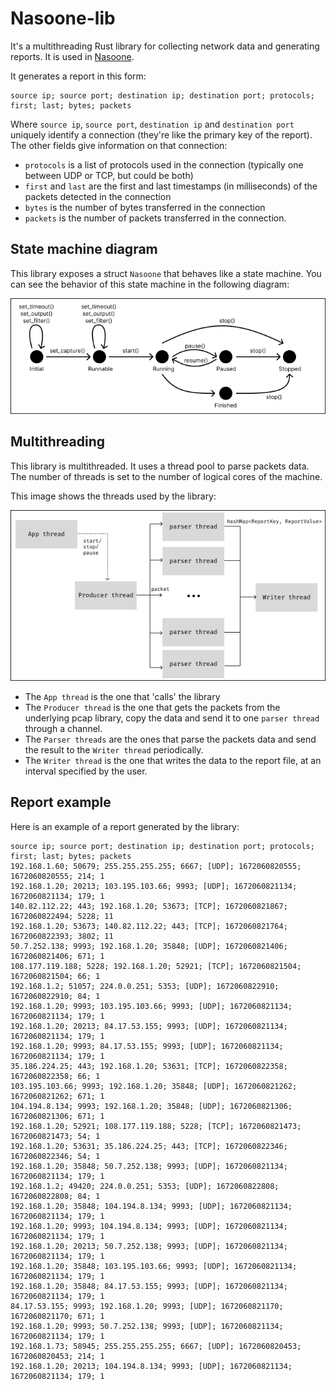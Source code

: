 # Nasoone-lib

It's a multithreading Rust library for collecting network data and generating reports. It is used in [Nasoone](https://github.com/davideaimar/nasoone).

It generates a report in this form:

```text
source ip; source port; destination ip; destination port; protocols; first; last; bytes; packets
```

Where `source ip`, `source port`, `destination ip` and `destination port` uniquely identify a connection (they're like the primary key of the report).
The other fields give information on that connection:
 - `protocols` is a list of protocols used in the connection (typically one between UDP or TCP, but could be both)
 - `first` and `last` are the first and last timestamps (in milliseconds) of the packets detected in the connection
 - `bytes` is the number of bytes transferred in the connection
 - `packets` is the number of packets transferred in the connection. 

## State machine diagram

This library exposes a struct `Nasoone` that behaves like a state machine. You can see the behavior of this state machine in the following diagram:

![State machine diagram](./img/state_machine_schema.jpg)

## Multithreading

This library is multithreaded. It uses a thread pool to parse packets data. The number of threads is set to the number of logical cores of the machine.

This image shows the threads used by the library:

![Threads](./img/multi_threading_schema.jpg)
 
 - The `App thread` is the one that 'calls' the library
 - The `Producer thread` is the one that gets the packets from the underlying pcap library, copy the data and send it to one `parser thread` through a channel.
 - The `Parser threads` are the ones that parse the packets data and send the result to the `Writer thread` periodically.
 - The `Writer thread` is the one that writes the data to the report file, at an interval specified by the user.

## Report example

Here is an example of a report generated by the library:

```text
source ip; source port; destination ip; destination port; protocols; first; last; bytes; packets
192.168.1.60; 50679; 255.255.255.255; 6667; [UDP]; 1672060820555; 1672060820555; 214; 1
192.168.1.20; 20213; 103.195.103.66; 9993; [UDP]; 1672060821134; 1672060821134; 179; 1
140.82.112.22; 443; 192.168.1.20; 53673; [TCP]; 1672060821867; 1672060822494; 5228; 11
192.168.1.20; 53673; 140.82.112.22; 443; [TCP]; 1672060821764; 1672060822393; 3802; 11
50.7.252.138; 9993; 192.168.1.20; 35848; [UDP]; 1672060821406; 1672060821406; 671; 1
108.177.119.188; 5228; 192.168.1.20; 52921; [TCP]; 1672060821504; 1672060821504; 66; 1
192.168.1.2; 51057; 224.0.0.251; 5353; [UDP]; 1672060822910; 1672060822910; 84; 1
192.168.1.20; 9993; 103.195.103.66; 9993; [UDP]; 1672060821134; 1672060821134; 179; 1
192.168.1.20; 20213; 84.17.53.155; 9993; [UDP]; 1672060821134; 1672060821134; 179; 1
192.168.1.20; 9993; 84.17.53.155; 9993; [UDP]; 1672060821134; 1672060821134; 179; 1
35.186.224.25; 443; 192.168.1.20; 53631; [TCP]; 1672060822358; 1672060822358; 66; 1
103.195.103.66; 9993; 192.168.1.20; 35848; [UDP]; 1672060821262; 1672060821262; 671; 1
104.194.8.134; 9993; 192.168.1.20; 35848; [UDP]; 1672060821306; 1672060821306; 671; 1
192.168.1.20; 52921; 108.177.119.188; 5228; [TCP]; 1672060821473; 1672060821473; 54; 1
192.168.1.20; 53631; 35.186.224.25; 443; [TCP]; 1672060822346; 1672060822346; 54; 1
192.168.1.20; 35848; 50.7.252.138; 9993; [UDP]; 1672060821134; 1672060821134; 179; 1
192.168.1.2; 49420; 224.0.0.251; 5353; [UDP]; 1672060822808; 1672060822808; 84; 1
192.168.1.20; 35848; 104.194.8.134; 9993; [UDP]; 1672060821134; 1672060821134; 179; 1
192.168.1.20; 9993; 104.194.8.134; 9993; [UDP]; 1672060821134; 1672060821134; 179; 1
192.168.1.20; 20213; 50.7.252.138; 9993; [UDP]; 1672060821134; 1672060821134; 179; 1
192.168.1.20; 35848; 103.195.103.66; 9993; [UDP]; 1672060821134; 1672060821134; 179; 1
192.168.1.20; 35848; 84.17.53.155; 9993; [UDP]; 1672060821134; 1672060821134; 179; 1
84.17.53.155; 9993; 192.168.1.20; 9993; [UDP]; 1672060821170; 1672060821170; 671; 1
192.168.1.20; 9993; 50.7.252.138; 9993; [UDP]; 1672060821134; 1672060821134; 179; 1
192.168.1.73; 58945; 255.255.255.255; 6667; [UDP]; 1672060820453; 1672060820453; 214; 1
192.168.1.20; 20213; 104.194.8.134; 9993; [UDP]; 1672060821134; 1672060821134; 179; 1
```

